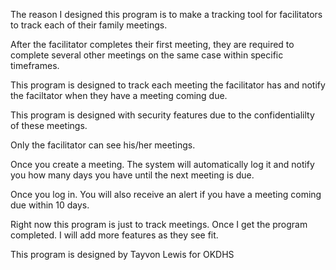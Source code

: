 The reason I designed this program is to make a tracking tool for facilitators to track each of their family meetings. 

After the facilitator completes their first meeting, they are required to complete several other meetings on the same case within specific timeframes. 

This program is designed to track each meeting the facilitator has and notify the faciltator when they have a meeting coming due. 

This program is designed with security features due to the confidentialilty of these meetings. 

Only the facilitator can see his/her meetings. 

Once you create a meeting. The system will automatically log it and notify you how many days you have until the next meeting is due. 

Once you log in. You will also receive an alert if you have a meeting coming due within 10 days. 

Right now this program is just to track meetings. Once I get the program completed. I will add more features as they see fit. 

This program is designed by Tayvon Lewis for OKDHS